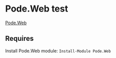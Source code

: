 # Pode.Web test

[Pode.Web](https://github.com/Badgerati/Pode.Web)

## Requires

Install Pode.Web module: `Install-Module Pode.Web`
